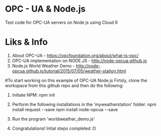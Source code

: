 # OPC - UA & Node.js
Test code for OPC-UA servers on Node js using Cloud 9

# Liks & Info
1. About OPC-UA - https://opcfoundation.org/about/what-is-opc/
2. OPC-UA implementation on NODE.JS - http://node-opcua.github.io
3. Node.js World Weather Demo - http://node-opcua.github.io/tutorial/2015/07/05/weather-station.html


#To start working on this example of OPC-UA Node.js
Firtsly, clone the workspace from this github repo and then do the following:

1. Initiate NPM: 
npm init

2. Perform the following installations in the 'myweatherstation' folder:
npm install request --save
npm install node-opcua --save

3. Run the program 'worldweather_demo.js'

4. Congratulations! Intial steps completed :D



